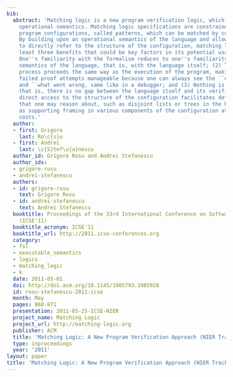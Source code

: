 ```yaml
---
bib:
  abstract: 'Matching logic is a new program verification logic, which builds upon
    operational semantics. Matching logic specifications are constrained symbolic
    program configurations, called patterns, which can be matched by concrete configurations.
    By building upon an operational semantics of the language and allowing specifications
    to directly refer to the structure of the configuration, matching logic has at
    least three benefits that could be key factors in its potential usability: (1)
    One''s familiarity with the formalism reduces to one''s familiarity with the operational
    semantics of the language, that is, with the language itself; (2) The verification
    process proceeds the same way as the execution of the program, making debugging
    failed proof attempts manageable because one can always see the ``current configuration
    and ``what went wrong, same like in a debugger; and (3) Nothing is lost in translation,
    that is, there is no gap between the language itself and its verifier. Moreover,
    direct access to the structure of the configuration facilitates defining sub-patterns
    that one may reason about, such as disjoint lists or trees in the heap, as well
    as supporting framing in various components of the configuration at no additional
    costs.'
  author:
  - first: Grigore
    last: Ro\c{s}u
  - first: Andrei
    last: \c{S}tef\u{a}nescu
  author_id: Grigore Rosu and Andrei Stefanescu
  author_ids:
  - grigore-rosu
  - andrei-stefanescu
  authors:
  - id: grigore-rosu
    text: Grigore Rosu
  - id: andrei-stefanescu
    text: Andrei Stefanescu
  booktitle: Proceedings of the 33rd International Conference on Software Engineering
    (ICSE'11)
  booktitle_acronym: ICSE'11
  booktitle_url: http://2011.icse-conferences.org
  category:
  - fsl
  - executable_semantics
  - logics
  - matching_logic
  - k
  date: 2011-05-01
  doi: http://doi.acm.org/10.1145/1985793.1985928
  id: rosu-stefanescu-2011-icse
  month: May
  pages: 868-871
  presentation: 2011-05-25-ICSE-NIER
  project_name: Matching Logic
  project_url: http://matching-logic.org
  publisher: ACM
  title: 'Matching Logic: A New Program Verification Approach (NIER Track)'
  type: inproceedings
  year: '2011'
layout: paper
title: 'Matching Logic: A New Program Verification Approach (NIER Track)'
---
```

